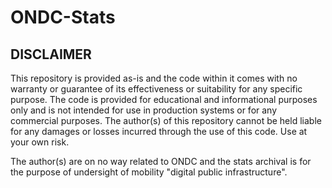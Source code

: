 # ONDC-Stats




## DISCLAIMER
This repository is provided as-is and the code within it comes with no warranty or guarantee of its effectiveness or suitability for any specific purpose. The code is provided for educational and informational purposes only and is not intended for use in production systems or for any commercial purposes. The author(s) of this repository cannot be held liable for any damages or losses incurred through the use of this code. Use at your own risk.

The author(s) are on no way related to ONDC and the stats archival is for the purpose of undersight of mobility "digital public infrastructure".

